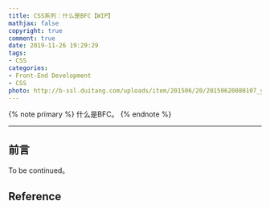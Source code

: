 ```yaml
---
title: CSS系列：什么是BFC【WIP】
mathjax: false
copyright: true
comment: true
date: 2019-11-26 19:29:29
tags:
- CSS
categories:
- Front-End Development
- CSS
photo: http://b-ssl.duitang.com/uploads/item/201506/20/20150620080107_yY4Ha.jpeg
---
```


{% note primary %}
什么是BFC。
{% endnote %}

<!-- more -->

---

## 前言

To be continued。

## Reference